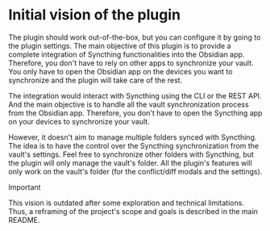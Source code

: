 # Initial vision of the plugin

The plugin should work out-of-the-box, but you can configure it by going to the plugin settings. The main objective of this plugin is to provide a complete integration of Syncthing functionalities into the Obsidian app. Therefore, you don't have to rely on other apps to synchronize your vault. You only have to open the Obsidian app on the devices you want to synchronize and the plugin will take care of the rest.

The integration would interact with Syncthing using the CLI or the REST API. And the main objective is to handle all the vault synchronization process from the Obsidian app. Therefore, you don't have to open the Syncthing app on your devices to synchronize your vault.

However, it doesn't aim to manage multiple folders synced with Syncthing. The idea is to have the control over the Syncthing synchronization from the vault's settings. Feel free to synchronize other folders with Syncthing, but the plugin will only manage the vault's folder. All the plugin's features will only work on the vault's folder (for the conflict/diff modals and the settings).

> [!IMPORTANT]
> This vision is outdated after some exploration and technical limitations.
> Thus, a reframing of the project's scope and goals is described in the main README.
